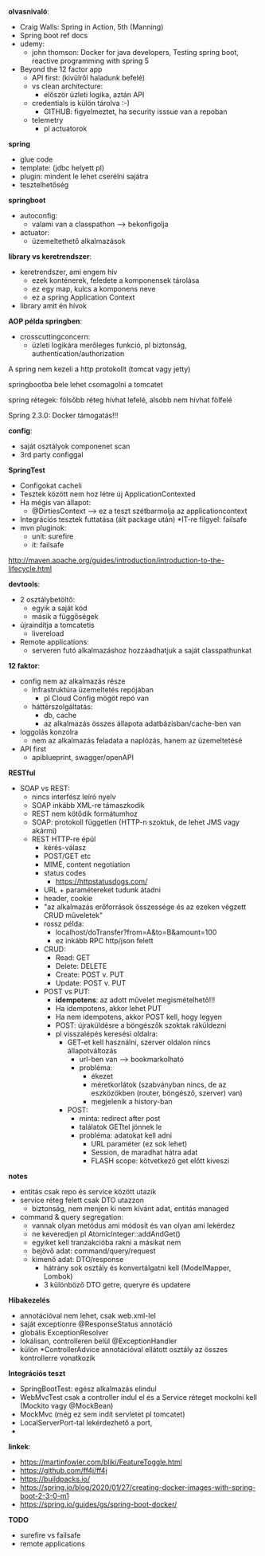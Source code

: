 **olvasnivaló**:
 * Craig Walls: Spring in Action, 5th (Manning)
 * Spring boot ref docs
 * udemy:
   * john thomson: Docker for java developers, Testing spring boot, reactive programming with spring 5
  * Beyond the 12 factor app
    * API first: (kivülről haladunk befelé)
    * vs clean architecture:
      * először üzleti logika, aztán API
    * credentials is külön tárolva :-)
      * GITHUB: figyelmeztet, ha security isssue van a repoban
    * telemetry
      * pl actuatorok

**spring**
* glue code
* template: (jdbc helyett pl)
*  plugin: mindent le lehet cserélni sajátra
*  tesztelhetőség

**springboot**
* autoconfig:
  * valami van a classpathon --> bekonfigolja
* actuator:
  * üzemeltethető alkalmazások
  
**library vs keretrendszer**:
* keretrendszer, ami engem hív
  *  ezek konténerek, feledete a komponensek tárolása
  *  ez egy map, kulcs a komponens neve
  *  ez a spring Application Context
* library amit én hívok

**AOP példa springben**:
* crosscuttingconcern:
  *  üzleti logikára merőleges funkció, pl biztonság, authentication/authorization
  
A spring nem kezeli a http protokollt (tomcat vagy jetty) 

springbootba bele lehet csomagolni a tomcatet

spring rétegek:
  fölsőbb réteg hívhat lefelé, alsóbb nem hívhat fölfelé

Spring 2.3.0:
  Docker támogatás!!!

**config**:
*  saját osztályok componenet scan
*  3rd party configgal

**SpringTest**
* Configokat cacheli
* Tesztek között nem hoz létre új ApplicationContexted
* Ha mégis van állapot:
  * @DirtiesContext --> ez a teszt szétbarmolja az applicationcontext
* Integrációs tesztek futtatása (ált package után)
  *IT-re filgyel: failsafe
* mvn pluginok:
  * unit: surefire
  * it: failsafe

http://maven.apache.org/guides/introduction/introduction-to-the-lifecycle.html

**devtools**:
* 2 osztálybetöltő:
  * egyik a saját kód
  * másik a függőségek
* újraindítja a tomcatetis
  * livereload
* Remote applications:
  * serveren futó alkalmazáshoz hozzáadhatjuk a saját classpathunkat

**12 faktor**:
* config nem az alkalmazás része
  * Infrastruktúra üzemeltetés repójában
    * pl Cloud Config mögöt repó van
  * háttérszolgáltatás:
    * db, cache
    * az alkalmazás összes állapota adatbázisban/cache-ben van
* loggolás konzolra
  * nem az alkalmazás feladata a naplózás, hanem az üzemeltetésé
* API first
  * apiblueprint, swagger/openAPI 

**RESTful**
  * SOAP vs REST:
    * nincs interfész leíró nyelv
    * SOAP inkább XML-re támaszkodik
    * REST nem kötődik formátumhoz
    * SOAP: protokoll független (HTTP-n szoktuk, de lehet JMS vagy akármi)
    * REST HTTP-re épül
      * kérés-válasz
      * POST/GET etc
      * MIME, content negotiation
      * status codes
        * https://httpstatusdogs.com/
      * URL + paramétereket tudunk átadni
      * header, cookie
      * "az alkalmazás erőforrások összessége és az ezeken végzett CRUD műveletek"
      * rossz példa:
        * localhost/doTransfer?from=A&to=B&amount=100
        * ez inkább RPC http/json felett
      * CRUD:
        * Read: GET
        * Delete: DELETE
        * Create: POST v. PUT
        * Update: POST v. PUT
      * POST vs PUT:
        * **idempotens**: az adott művelet megismételhető!!!
        * Ha idempotens, akkor lehet PUT
        * Ha nem idempotens, akkor POST kell, hogy legyen
        * POST: újraküldésre a böngészők szoktak ráküldezni
        * pl visszalépés keresési oldalra:
          * GET-et kell használni, szerver oldalon nincs állapotváltozás
            * url-ben van --> bookmarkolható
            * probléma:
              * ékezet
              * méretkorlátok (szabványban nincs, de az eszközökben (router, böngésző, szerver) van)
              * megjelenik a history-ban 
          * POST:
            * minta: redirect after post
            * találatok GETtel jönnek le
            * probléma: adatokat kell adni
              * URL paraméter (ez sok lehet)
              * Session, de maradhat hátra adat
              * FLASH scope: kötvetkező get előtt kiveszi

**notes**
 * entitás csak repo és service között utazik
 * service réteg felett csak DTO utazzon
   * biztonság, nem menjen ki nem kívánt adat, entitás managed
 * command & query segregation:
   * vannak olyan metódus ami módosít és van olyan ami lekérdez
   * ne keveredjen pl AtomicInteger::addAndGet()   
   * egyiket kell tranzakcióba rakni a másikat nem
   * bejövő adat: command/query/request
   * kimenő adat: DTO/response
     * hátrány sok osztály és konvertálgatni kell (ModelMapper, Lombok)
     * 3 különböző DTO getre, queryre és updatere 

**Hibakezelés**
  * annotációval nem lehet, csak web.xml-lel
  * saját exceptionre @ResponseStatus annotáció
  * globális ExceptionResolver
  * lokálisan, controlleren belül @ExceptionHandler
  * külön *ControllerAdvice annotációval ellátott osztály az összes kontrollerre vonatkozik
  
**Integrációs teszt**
* SpringBootTest: egész alkalmazás elindul
* WebMvcTest csak a controller indul el és a Service réteget mockolni kell (Mockito vagy @MockBean)
* MockMvc (még ez sem indít servletet pl tomcatet)
* LocalServerPort-tal lekérdezhető a port, 
* 



**linkek**:
* https://martinfowler.com/bliki/FeatureToggle.html
* https://github.com/ff4j/ff4j
* https://buildpacks.io/
* https://spring.io/blog/2020/01/27/creating-docker-images-with-spring-boot-2-3-0-m1
* https://spring.io/guides/gs/spring-boot-docker/



**TODO**
 * surefire vs failsafe
 * remote applications
